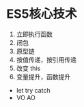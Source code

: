 # ES5核心技术

1. 立即执行函数
2. 闭包
3. 原型链
4. 按值传递，按引用传递
5. 改变 this
6. 变量提升，函数提升

<!-- TODO -->
- let try catch
- VO AO
